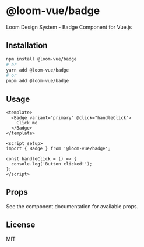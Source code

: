 # @loom-vue/badge

Loom Design System - Badge Component for Vue.js

## Installation

```bash
npm install @loom-vue/badge
# or
yarn add @loom-vue/badge
# or
pnpm add @loom-vue/badge
```

## Usage

```vue
<template>
  <Badge variant="primary" @click="handleClick">
    Click me
  </Badge>
</template>

<script setup>
import { Badge } from '@loom-vue/badge';

const handleClick = () => {
  console.log('Button clicked!');
};
</script>
```

## Props

See the component documentation for available props.

## License

MIT
